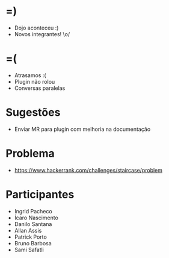 =)
==

- Dojo aconteceu :)
- Novos integrantes! \o/

=(
==

- Atrasamos :(
- Plugin não rolou
- Conversas paralelas

Sugestões
=========

- Enviar MR para plugin com melhoria na documentação

Problema
========

- https://www.hackerrank.com/challenges/staircase/problem

Participantes
=============

- Ingrid Pacheco
- Ícaro Nascimento
- Danilo Santana
- Allan Assis
- Patrick Porto
- Bruno Barbosa
- Sami Safatli
